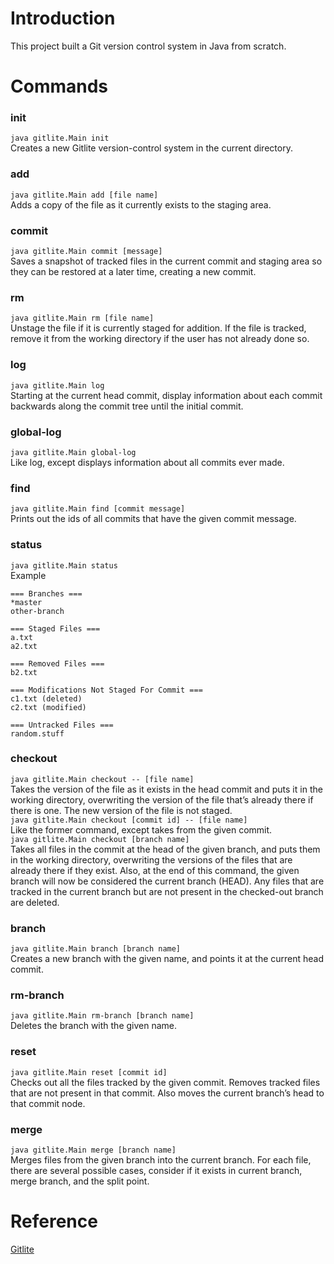 # Introduction

This project built a Git version control system in Java from scratch. 

# Commands 

### init
`java gitlite.Main init`  
Creates a new Gitlite version-control system in the current directory.
### add
`java gitlite.Main add [file name]`  
Adds a copy of the file as it currently exists to the staging area.
### commit
`java gitlite.Main commit [message]`  
Saves a snapshot of tracked files in the current commit and staging area so they can be restored at a later time, creating a new commit. 
### rm
`java gitlite.Main rm [file name]`  
Unstage the file if it is currently staged for addition. If the file is tracked, remove it from the working directory if the user has not already done so.
### log
`java gitlite.Main log`  
Starting at the current head commit, display information about each commit backwards along the commit tree until the initial commit.
### global-log
`java gitlite.Main global-log`  
Like log, except displays information about all commits ever made.
### find
`java gitlite.Main find [commit message]`  
Prints out the ids of all commits that have the given commit message.
### status
`java gitlite.Main status`  
Example
```
=== Branches ===
*master
other-branch
  
=== Staged Files ===
a.txt
a2.txt
  
=== Removed Files ===
b2.txt
  
=== Modifications Not Staged For Commit ===
c1.txt (deleted)
c2.txt (modified)
  
=== Untracked Files ===
random.stuff
```
### checkout
`java gitlite.Main checkout -- [file name]`  
Takes the version of the file as it exists in the head commit and puts it in the working directory, overwriting the version of the file that’s already there if there is one. The new version of the file is not staged.   
`java gitlite.Main checkout [commit id] -- [file name]`  
Like the former command, except takes from the given commit.  
`java gitlite.Main checkout [branch name]`  
Takes all files in the commit at the head of the given branch, and puts them in the working directory, overwriting the versions of the files that are already there if they exist. Also, at the end of this command, the given branch will now be considered the current branch (HEAD). Any files that are tracked in the current branch but are not present in the checked-out branch are deleted.
### branch
`java gitlite.Main branch [branch name]`  
Creates a new branch with the given name, and points it at the current head commit.
### rm-branch
`java gitlite.Main rm-branch [branch name]`  
Deletes the branch with the given name. 
### reset
`java gitlite.Main reset [commit id]`  
Checks out all the files tracked by the given commit. Removes tracked files that are not present in that commit. Also moves the current branch’s head to that commit node. 
### merge
`java gitlite.Main merge [branch name]`  
Merges files from the given branch into the current branch. For each file, there are several possible cases, consider if it exists in current branch, merge branch, and the split point. 

# Reference
[Gitlite](https://sp21.datastructur.es/materials/proj/proj2/proj2)